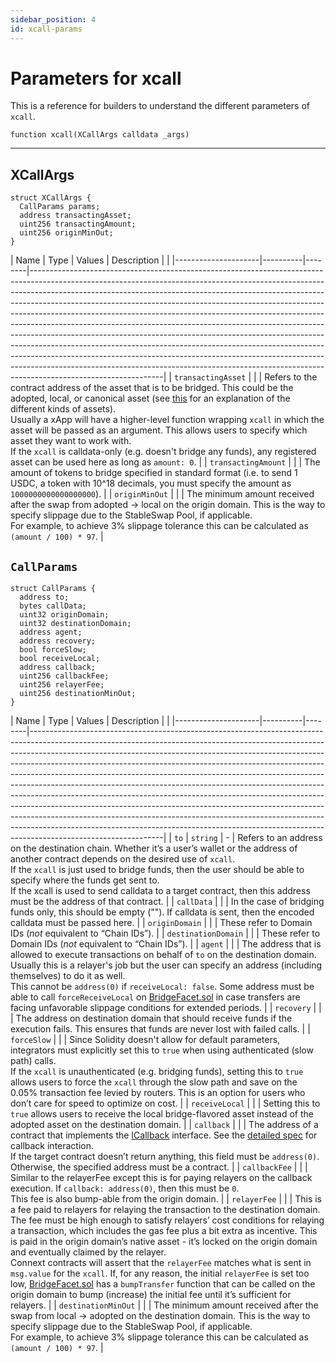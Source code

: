 ```yaml
---
sidebar_position: 4
id: xcall-params
---
```


# Parameters for xcall

This is a reference for builders to understand the different parameters of `xcall`.

```solidity
function xcall(XCallArgs calldata _args)
```

---

## XCallArgs

```solidity
struct XCallArgs {
  CallParams params;
  address transactingAsset;
  uint256 transactingAmount;
  uint256 originMinOut;
}
```


| Name                | Type     | Values | Description     |                                                                                                                                                                                                                                                                                                                                                                                                                                                                                                                                                                                                                                                                                                                                                                                                                            |
|---------------------|----------|--------|---------------------------------------------------------------------------------------------------------------------------------------------------------------------------------------------------------------------------------------------------------------------------------------------------------------------------------------------------------------------------------------------------------------------------------------------------------------------------------------------------------------------------------------------------------------------------------------------------------------------------------------------------------------------------------------------------------------------------------------------------------------------------------------------------------------------------------------------|
| `transactingAsset`  |          |        | Refers to the contract address of the asset that is to be bridged. This could be the adopted, local, or canonical asset (see [this](./faq#what-does-it-mean-when-referring-to-canonical-representation-and-adopted-assets) for an explanation of the different kinds of assets). <br/> Usually a xApp will have a higher-level function wrapping `xcall` in which the asset will be passed as an argument. This allows users to specify which asset they want to work with. <br/> If the `xcall` is calldata-only (e.g. doesn't bridge any funds), any registered asset can be used here as long as `amount: 0`. |
| `transactingAmount` |          |        | The amount of tokens to bridge specified in standard format (i.e. to send 1 USDC, a token with 10^18 decimals, you must specify the amount as `1000000000000000000`).                                                                                                                                                                                                                                                                                                                                                                                                                                                                                                                                                                                                                                                                                                          |
| `originMinOut`      |          |        | The minimum amount received after the swap from adopted -> local on the origin domain. This is the way to specify slippage due to the StableSwap Pool, if applicable. <br/> For example, to achieve 3% slippage tolerance this can be calculated as `(amount / 100) * 97`.                                                                                                                                                                                                                                                                                                                                                                                                                                                                                                                                                                                                                                                                                                                                                                                |

## `CallParams`

```solidity
struct CallParams {
  address to;
  bytes callData;
  uint32 originDomain;
  uint32 destinationDomain;
  address agent;
  address recovery;
  bool forceSlow;
  bool receiveLocal;
  address callback;
  uint256 callbackFee;
  uint256 relayerFee;
  uint256 destinationMinOut;
}
```


| Name                | Type     | Values | Description     |                                                                                                                                                                                                                                                                                                                                                                                                                                                                                                                                                                                                                                                                                                                                                                                                                            |
|---------------------|----------|--------|---------------------------------------------------------------------------------------------------------------------------------------------------------------------------------------------------------------------------------------------------------------------------------------------------------------------------------------------------------------------------------------------------------------------------------------------------------------------------------------------------------------------------------------------------------------------------------------------------------------------------------------------------------------------------------------------------------------------------------------------------------------------------------------------------------------------------------------------|
| `to`                | `string` | -      | Refers to an address on the destination chain. Whether it’s a user’s wallet or the address of another contract depends on the desired use of `xcall`. <br/>If the `xcall` is just used to bridge funds, then the user should be able to specify where the funds get sent to. <br/> If the xcall is used to send calldata to a target contract, then this address must be the address of that contract.                                                                                                                                                                                                                                                                                                                                                                                                                                      |
| `callData`          |          |        | In the case of bridging funds only, this should be empty (""). If calldata is sent, then the encoded calldata must be passed here.                                                                                                                                                                                                                                                                                                                                                                                                                                                                                                                                                                                                                                                                                                          |
| `originDomain`      |          |        | These refer to Domain IDs (*not* equivalent to “Chain IDs”).                                                                                                                                                                                                                                                                                                                                                                                                                                                                                                                                                                                                                                                                                                                                                                                |
| `destinationDomain` |          |        | These refer to Domain IDs (*not* equivalent to “Chain IDs”).                                                                                                                                                                                                                                                                                                                                                                                                                                                                                                                                                                                                                                                                                                                                                                                |
| `agent`             |          |        | The address that is allowed to execute transactions on behalf of `to` on the destination domain. Usually this is a relayer's job but the user can specify an address (including themselves) to do it as well. <br/> This cannot be `address(0)` if `receiveLocal: false`. Some address must be able to call `forceReceiveLocal` on [BridgeFacet.sol](https://github.com/connext/nxtp/blob/main/packages/deployments/contracts/contracts/core/connext/facets/BridgeFacet.sol) in case transfers are facing unfavorable slippage conditions for extended periods.                                                                                                                                                                                                                                                                             |
| `recovery`          |          |        | The address on destination domain that should receive funds if the execution fails. This ensures that funds are never lost with failed calls.                                                                                                                                                                                                                                                                                                                                                                                                                                                                                                                                                                                                                                                                                               |
| `forceSlow`         |          |        | Since Solidity doesn't allow for default parameters, integrators must explicitly set this to `true` when using authenticated (slow path) calls. <br/> If the `xcall` is unauthenticated (e.g. bridging funds), setting this to `true` allows users to force the `xcall` through the slow path and save on the 0.05% transaction fee levied by routers. This is an option for users who don’t care for speed to optimize on cost.                                                                                                                                                                                                                                                                                                                                                                                                            |
| `receiveLocal`      |          |        | Setting this to `true` allows users to receive the local bridge-flavored asset instead of the adopted asset on the destination domain.                                                                                                                                                                                                                                                                                                                                                                                                                                                                                                                                                                                                                                                                                                      |
| `callback`          |          |        | The address of a contract that implements the [ICallback](https://github.com/connext/nxtp/blob/main/packages/deployments/contracts/contracts/core/promise/interfaces/ICallback.sol) interface. See the [detailed spec](https://github.com/connext/nxtp/discussions/883) for callback interaction. <br/> If the target contract doesn’t return anything, this field must be `address(0)`. Otherwise, the specified address must be a contract.                                                                                                                                                                                                                                                                                                                                                                                               |
| `callbackFee`       |          |        | Similar to the relayerFee except this is for paying relayers on the callback execution. If `callback: address(0)`, then this must be `0`. <br/> This fee is also bump-able from the origin domain.                                                                                                                                                                                                                                                                                                                                                                                                                                                                                                                                                                                                                                          |
| `relayerFee`        |          |        | This is a fee paid to relayers for relaying the transaction to the destination domain. The fee must be high enough to satisfy relayers’ cost conditions for relaying a transaction, which includes the gas fee plus a bit extra as incentive. This is paid in the origin domain’s native asset - it’s locked on the origin domain and eventually claimed by the relayer. <br/> Connext contracts will assert that the `relayerFee` matches what is sent in `msg.value` for the `xcall`. If, for any reason, the initial `relayerFee` is set too low, [BridgeFacet.sol](https://github.com/connext/nxtp/blob/main/packages/deployments/contracts/contracts/core/connext/facets/BridgeFacet.sol) has a `bumpTransfer` function that can be called on the origin domain to bump (increase) the initial fee until it’s sufficient for relayers. |
| `destinationMinOut` |          |        | The minimum amount received after the swap from local -> adopted on the destination domain. This is the way to specify slippage due to the StableSwap Pool, if applicable. <br/> For example, to achieve 3% slippage tolerance this can be calculated as `(amount / 100) * 97`.                                                                                                                                                                                                                                                                                                                                                                                                                                                                                                                                                             |

